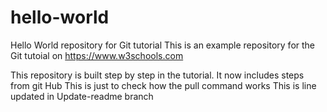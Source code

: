 # hello-world
Hello World repository for Git tutorial
This is an example repository for the Git tutoial on https://www.w3schools.com

This repository is built step by step in the tutorial.
It now includes steps from git Hub
This is just to check how the pull command works
This is line updated in Update-readme branch
